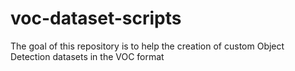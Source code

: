 # voc-dataset-scripts
The goal of this repository is to help the creation of custom Object Detection datasets in the VOC format
